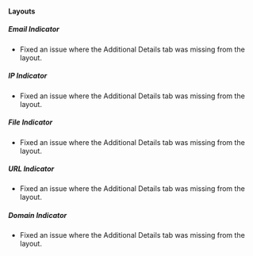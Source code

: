 
#### Layouts
##### Email Indicator
- Fixed an issue where the Additional Details tab was missing from the layout.
##### IP Indicator
- Fixed an issue where the Additional Details tab was missing from the layout.
##### File Indicator
- Fixed an issue where the Additional Details tab was missing from the layout.
##### URL Indicator
- Fixed an issue where the Additional Details tab was missing from the layout.
##### Domain Indicator
- Fixed an issue where the Additional Details tab was missing from the layout.

